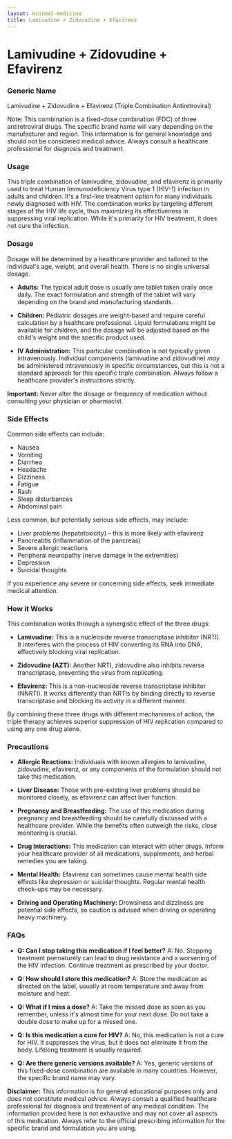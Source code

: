 ```yaml
---
layout: minimal-medicine
title: Lamivudine + Zidovudine + Efavirenz
---
```


# Lamivudine + Zidovudine + Efavirenz
### Generic Name
Lamivudine + Zidovudine + Efavirenz (Triple Combination Antiretroviral)

Note:  This combination is a fixed-dose combination (FDC) of three antiretroviral drugs.  The specific brand name will vary depending on the manufacturer and region.  This information is for general knowledge and should not be considered medical advice. Always consult a healthcare professional for diagnosis and treatment.


### Usage

This triple combination of lamivudine, zidovudine, and efavirenz is primarily used to treat Human Immunodeficiency Virus type 1 (HIV-1) infection in adults and children.  It's a first-line treatment option for many individuals newly diagnosed with HIV.  The combination works by targeting different stages of the HIV life cycle, thus maximizing its effectiveness in suppressing viral replication.  While it's primarily for HIV treatment, it does not cure the infection.

### Dosage

Dosage will be determined by a healthcare provider and tailored to the individual's age, weight, and overall health.  There is no single universal dosage.  

* **Adults:** The typical adult dose is usually one tablet taken orally once daily.  The exact formulation and strength of the tablet will vary depending on the brand and manufacturing standards.

* **Children:**  Pediatric dosages are weight-based and require careful calculation by a healthcare professional.  Liquid formulations might be available for children, and the dosage will be adjusted based on the child's weight and the specific product used.

* **IV Administration:** This particular combination is not typically given intravenously.  Individual components (lamivudine and zidovudine) *may* be administered intravenously in specific circumstances, but this is not a standard approach for this specific triple combination.  Always follow a healthcare provider's instructions strictly.

**Important:**  Never alter the dosage or frequency of medication without consulting your physician or pharmacist.


### Side Effects

Common side effects can include:

* Nausea
* Vomiting
* Diarrhea
* Headache
* Dizziness
* Fatigue
* Rash
* Sleep disturbances
* Abdominal pain

Less common, but potentially serious side effects, may include:

* Liver problems (hepatotoxicity) –  this is more likely with efavirenz
* Pancreatitis (inflammation of the pancreas)
* Severe allergic reactions
* Peripheral neuropathy (nerve damage in the extremities)
* Depression
* Suicidal thoughts


If you experience any severe or concerning side effects, seek immediate medical attention.


### How it Works

This combination works through a synergistic effect of the three drugs:

* **Lamivudine:** This is a nucleoside reverse transcriptase inhibitor (NRTI).  It interferes with the process of HIV converting its RNA into DNA, effectively blocking viral replication.

* **Zidovudine (AZT):**  Another NRTI, zidovudine also inhibits reverse transcriptase, preventing the virus from replicating.

* **Efavirenz:** This is a non-nucleoside reverse transcriptase inhibitor (NNRTI).  It works differently than NRTIs by binding directly to reverse transcriptase and blocking its activity in a different manner.

By combining these three drugs with different mechanisms of action, the triple therapy achieves superior suppression of HIV replication compared to using any one drug alone.


### Precautions

* **Allergic Reactions:** Individuals with known allergies to lamivudine, zidovudine, efavirenz, or any components of the formulation should not take this medication.

* **Liver Disease:**  Those with pre-existing liver problems should be monitored closely, as efavirenz can affect liver function.

* **Pregnancy and Breastfeeding:** The use of this medication during pregnancy and breastfeeding should be carefully discussed with a healthcare provider.  While the benefits often outweigh the risks, close monitoring is crucial.

* **Drug Interactions:**  This medication can interact with other drugs.  Inform your healthcare provider of all medications, supplements, and herbal remedies you are taking.

* **Mental Health:**  Efavirenz can sometimes cause mental health side effects like depression or suicidal thoughts.  Regular mental health check-ups may be necessary.

* **Driving and Operating Machinery:**  Drowsiness and dizziness are potential side effects, so caution is advised when driving or operating heavy machinery.


### FAQs

* **Q: Can I stop taking this medication if I feel better?**  A: No.  Stopping treatment prematurely can lead to drug resistance and a worsening of the HIV infection.  Continue treatment as prescribed by your doctor.

* **Q: How should I store this medication?**  A: Store the medication as directed on the label, usually at room temperature and away from moisture and heat.

* **Q: What if I miss a dose?**  A: Take the missed dose as soon as you remember, unless it's almost time for your next dose.  Do not take a double dose to make up for a missed one.

* **Q: Is this medication a cure for HIV?**  A: No, this medication is not a cure for HIV. It suppresses the virus, but it does not eliminate it from the body.  Lifelong treatment is usually required.

* **Q:  Are there generic versions available?** A: Yes, generic versions of this fixed-dose combination are available in many countries.  However, the specific brand name may vary.



**Disclaimer:** This information is for general educational purposes only and does not constitute medical advice. Always consult a qualified healthcare professional for diagnosis and treatment of any medical condition.  The information provided here is not exhaustive and may not cover all aspects of this medication.  Always refer to the official prescribing information for the specific brand and formulation you are using.
